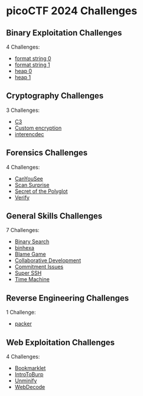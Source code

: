 # picoCTF 2024 Challenges

## Binary Exploitation Challenges

4 Challenges:
- [format string 0](Binary_Exploitation/format_string_0.md)
- [format string 1](Binary_Exploitation/format_string_1.md)
- [heap 0](Binary_Exploitation/heap_0.md)
- [heap 1](Binary_Exploitation/heap_1.md)

## Cryptography Challenges

3 Challenges:
- [C3](Cryptography/C3.md)
- [Custom encryption](Cryptography/Custom_encryption.md)
- [interencdec](Cryptography/interencdec.md)

## Forensics Challenges

4 Challenges: 
- [CanYouSee](Forensics/CanYouSee.md)
- [Scan Surprise](Forensics/Scan_Surprise.md)
- [Secret of the Polyglot](Forensics/Secret_of_the_Polyglot.md)
- [Verify](Forensics/Verify.md)

## General Skills Challenges

7 Challenges:
- [Binary Search](General_Skills/Binary_Search.md)
- [binhexa](General_Skills/binhexa.md)
- [Blame Game](General_Skills/Blame_Game.md)
- [Collaborative Development](General_Skills/Collaborative_Development.md)
- [Commitment Issues](General_Skills/Commitment_Issues.md)
- [Super SSH](General_Skills/Super_SSH.md)
- [Time Machine](General_Skills/Time_Machine.md)

## Reverse Engineering Challenges

1 Challenge:
- [packer](Reverse_Engineering/packer.md)

## Web Exploitation Challenges

4 Challenges:
- [Bookmarklet](Web_Exploitation/Bookmarklet.md)
- [IntroToBurp](Web_Exploitation/IntroToBurp.md)
- [Unminify](Web_Exploitation/Unminify.md)
- [WebDecode](Web_Exploitation/WebDecode.md)
